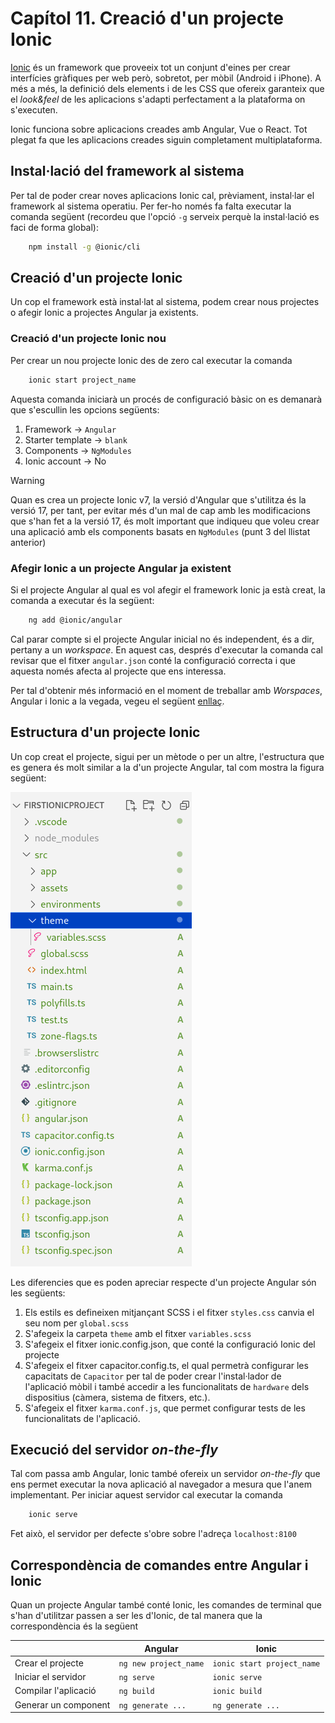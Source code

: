 # Capítol 11. Creació d'un projecte Ionic
[Ionic](https://ionicframework.com/) és un framework que proveeix tot un conjunt d'eines per crear interfícies gràfiques per web però, sobretot, per mòbil (Android i iPhone). A més a més, la definició dels elements i de les CSS que ofereix garanteix que el *look&feel* de les aplicacions s'adapti perfectament a la plataforma on s'executen.

Ionic funciona sobre aplicacions creades amb Angular, Vue o React. Tot plegat fa que les aplicacions creades siguin completament multiplataforma.

## Instal·lació del framework al sistema
Per tal de poder crear noves aplicacions Ionic cal, prèviament, instal·lar el framework al sistema operatiu. Per fer-ho només fa falta executar la comanda següent (recordeu que l'opció `-g` serveix perquè la instal·lació es faci de forma global):
```bash
    npm install -g @ionic/cli
```

## Creació d'un projecte Ionic
Un cop el framework està instal·lat al sistema, podem crear nous projectes o afegir Ionic a projectes Angular ja existents.

### Creació d'un projecte Ionic nou
Per crear un nou projecte Ionic des de zero cal executar la comanda
```bash
    ionic start project_name 
```

Aquesta comanda iniciarà un procés de configuració bàsic on es demanarà que s'escullin les opcions següents:
1. Framework &rarr; `Angular`
2. Starter template &rarr; `blank`
3. Components &rarr; `NgModules`
4. Ionic account &rarr; No

> [!WARNING]
>
> Quan es crea un projecte Ionic v7, la versió d'Angular que s'utilitza és la versió 17, per tant, per evitar més d'un mal de cap amb les modificacions que s'han fet a la versió 17, és molt important que indiqueu que voleu crear una aplicació amb els components basats en `NgModules` (punt 3 del llistat anterior)

### Afegir Ionic a un projecte Angular ja existent
Si el projecte Angular al qual es vol afegir el framework Ionic ja està creat, la comanda a executar és la següent:
```bash
    ng add @ionic/angular
```

Cal parar compte si el projecte Angular inicial no és independent, és a dir, pertany a un *workspace*. En aquest cas, després d'executar la comanda cal revisar que el fitxer `angular.json` conté la configuració correcta i que aquesta només afecta al projecte que ens interessa.

Per tal d'obtenir més informació en el moment de treballar amb *Worspaces*, Angular i Ionic a la vegada, vegeu el següent [enllaç](https://javascript.plainenglish.io/multi-projects-setup-for-angular-and-ionic-applications-70bc1d918758).

## Estructura d'un projecte Ionic
Un cop creat el projecte, sigui per un mètode o per un altre, l'estructura que es genera és molt similar a la d'un projecte Angular, tal com mostra la figura següent:

![Estructura d'un projecte Ionic](img/ionic_structure.png)

Les diferencies que es poden apreciar respecte d'un projecte Angular són les següents:
1. Els estils es defineixen mitjançant SCSS i el fitxer `styles.css` canvia el seu nom per `global.scss`
2. S'afegeix la carpeta `theme` amb el fitxer `variables.scss`
3. S'afegeix el fitxer ionic.config.json, que conté la configuració Ionic del projecte
4. S'afegeix el fitxer capacitor.config.ts, el qual permetrà configurar les capacitats de `Capacitor` per tal de poder crear l'instal·lador de l'aplicació mòbil i també accedir a les funcionalitats de `hardware` dels dispositius (càmera, sistema de fitxers, etc.).
5. S'afegeix el fitxer `karma.conf.js`, que permet configurar tests de les funcionalitats de l'aplicació.

## Execució del servidor *on-the-fly*
Tal com passa amb Angular, Ionic també ofereix un servidor *on-the-fly* que ens permet executar la nova aplicació al navegador a mesura que l'anem implementant. Per iniciar aquest servidor cal executar la comanda
```bash
    ionic serve
```
Fet això, el servidor per defecte s'obre sobre l'adreça `localhost:8100`

## Correspondència de comandes entre Angular i Ionic
Quan un projecte Angular també conté Ionic, les comandes de terminal que s'han d'utilitzar passen a ser les d'Ionic, de tal manera que la correspondència és la següent

|                      | Angular               | Ionic                      |
| -------------------- | --------------------- | -------------------------- |
| Crear el projecte    | `ng new project_name` | `ionic start project_name` |
| Iniciar el servidor  | `ng serve`            | `ionic serve`              |
| Compilar l'aplicació | `ng build`            | `ionic build`              |
| Generar un component | `ng generate ...`     | `ng generate ...`          |

